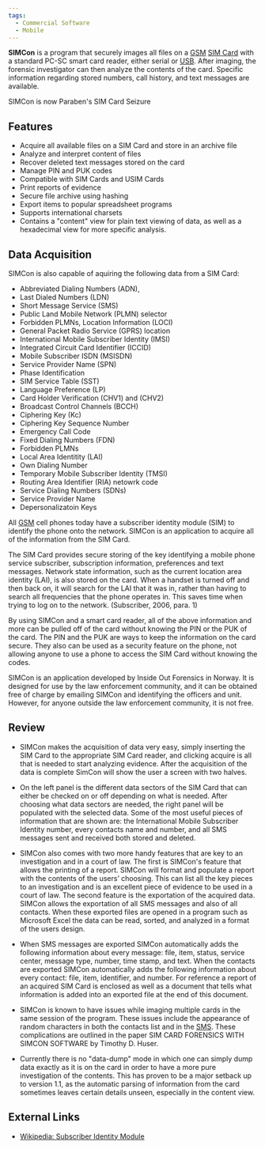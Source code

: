 ```yaml
---
tags:
  - Commercial Software
  - Mobile
---
```

**SIMCon** is a program that securely images all files on a [GSM](gsm.md)
[SIM Card](sim_cards.md) with a standard PC-SC smart card reader, either serial
or [USB](usb.md). After imaging, the forensic investigator can then analyze the
contents of the card. Specific information regarding stored numbers, call
history, and text messages are available.

SIMCon is now Paraben's SIM Card Seizure

## Features

- Acquire all available files on a SIM Card and store in an archive file
- Analyze and interpret content of files
- Recover deleted text messages stored on the card
- Manage PIN and PUK codes
- Compatible with SIM Cards and USIM Cards
- Print reports of evidence
- Secure file archive using hashing
- Export items to popular spreadsheet programs
- Supports international charsets
- Contains a "content" view for plain text viewing of data, as well as a
  hexadecimal view for more specific analysis.

## Data Acquisition

SIMCon is also capable of aquiring the following data from a SIM Card:

- Abbreviated Dialing Numbers (ADN),
- Last Dialed Numbers (LDN)
- Short Message Service (SMS)
- Public Land Mobile Network (PLMN) selector
- Forbidden PLMNs, Location Information (LOCI)
- General Packet Radio Service (GPRS) location
- International Mobile Subscriber Identity (IMSI)
- Integrated Circuit Card Identifier (ICCID)
- Mobile Subscriber ISDN (MSISDN)
- Service Provider Name (SPN)
- Phase Identification
- SIM Service Table (SST)
- Language Preference (LP)
- Card Holder Verification (CHV1) and (CHV2)
- Broadcast Control Channels (BCCH)
- Ciphering Key (Kc)
- Ciphering Key Sequence Number
- Emergency Call Code
- Fixed Dialing Numbers (FDN)
- Forbidden PLMNs
- Local Area Identitity (LAI)
- Own Dialing Number
- Temporary Mobile Subscriber Identity (TMSI)
- Routing Area Identifier (RIA) netowrk code
- Service Dialing Numbers (SDNs)
- Service Provider Name
- Depersonalizatoin Keys

All [GSM](gsm.md) cell phones today have a subscriber identity module (SIM) to
identify the phone onto the network. SIMCon is an application to acquire all of
the information from the SIM Card.

The SIM Card provides secure storing of the key identifying a mobile phone
service subscriber, subscription information, preferences and text messages.
Network state information, such as the current location area identity (LAI), is
also stored on the card. When a handset is turned off and then back on, it will
search for the LAI that it was in, rather than having to search all frequencies
that the phone operates in. This saves time when trying to log on to the
network. (Subscriber, 2006, para. 1)

By using SIMCon and a smart card reader, all of the above information and more
can be pulled off of the card without knowing the PIN or the PUK of the card.
The PIN and the PUK are ways to keep the information on the card secure. They
also can be used as a security feature on the phone, not allowing anyone to use
a phone to access the SIM Card without knowing the codes.

SIMCon is an application developed by Inside Out Forensics in Norway. It is
designed for use by the law enforcement community, and it can be obtained free
of charge by emailing SIMCon and identifying the officers and unit. However,
for anyone outside the law enforcement community, it is not free.

## Review

- SIMCon makes the acquisition of data very easy, simply inserting the SIM Card
  to the appropriate SIM Card reader, and clicking acquire is all that is needed
  to start analyzing evidence. After the acquisition of the data is complete
  SimCon will show the user a screen with two halves.

- On the left panel is the different data sectors of the SIM Card that can
  either be checked on or off depending on what is needed. After choosing what
  data sectors are needed, the right panel will be populated with the selected
  data. Some of the most useful pieces of information that are shown are: the
  International Mobile Subscriber Identity number, every contacts name and
  number, and all SMS messages sent and received both stored and deleted.

- SIMCon also comes with two more handy features that are key to an
  investigation and in a court of law. The first is SIMCon's feature that allows
  the printing of a report. SIMCon will format and populate a report with the
  contents of the users’ choosing. This can list all the key pieces to an
  investigation and is an excellent piece of evidence to be used in a court of
  law. The second feature is the exportation of the acquired data. SIMCon allows
  the exportation of all SMS messages and also of all contacts. When these
  exported files are opened in a program such as Microsoft Excel the data can be
  read, sorted, and analyzed in a format of the users design.

- When SMS messages are exported SIMCon automatically adds the following
  information about every message: file, item, status, service center, message
  type, number, time stamp, and text. When the contacts are exported SIMCon
  automatically adds the following information about every contact: file, item,
  identifier, and number.  For reference a report of an acquired SIM Card is
  enclosed as well as a document that tells what information is added into an
  exported file at the end of this document.

- SIMCon is known to have issues while imaging multiple cards in the same
  session of the program. These issues include the appearance of random
  characters in both the contacts list and in the [SMS](sms.md). These
  complications are outlined in the paper SIM CARD FORENSICS WITH SIMCON SOFTWARE
  by Timothy D. Huser.

- Currently there is no "data-dump" mode in which one can simply dump
  data exactly as it is on the card in order to have a more pure
  investigation of the contents. This has proven to be a major setback
  up to version 1.1, as the automatic parsing of information from the
  card sometimes leaves certain details unseen, especially in the
  content view.

## External Links

* [Wikipedia: Subscriber Identity Module](https://en.wikipedia.org/wiki/Subscriber_Identity_Module)
